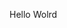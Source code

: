 Hello Wolrd









































































































































































































































































































































































































































































































































































































































































































































































































































































































































































































































































































































































































































































































































































































































































































































































































































































































































































































































































































































































































































































































































































































































































































































































































































































































































































































































































































































































































































































































































































































































































































































































































































































































































































































































































































































































































































































































































































































































































































































































































































































































































































































































































































































































































































































































































































































































































































































































































































































































































































































































































































































































































































































































































































































































